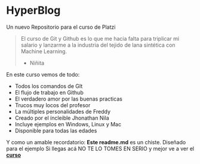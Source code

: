 # HyperBlog
Un nuevo Repositorio para el curso de Platzi
>El curso de Git y Github es lo que me hacia falta para triplicar mi salario y lanzarme a la industria del tejido de lana sintética con Machine Learning.
> - Niñita

En este curso vemos de todo:
* Todos los comandos de GIt
* El flujo de trabajo en Github
* El verdadero amor por las buenas practicas
* Trucos muy locos del profesor
* La múltiples personalidades de Freddy
* Creado por el íncleible Jhonathan Nila
* Incluye ejemplos en Windows, Linux y Mac
* Disponible para todas las edades

Y como un amable recordatorio: **Este readme.md** es un chiste. Diseñado para el ejemplo Si llegas acá  NO TE LO TOMES EN SERIO y mejor ve a ver el [**curso**](http://https://platzi.com/clases/1557-git-github/19977-readmemd-es-una-excelente-practica/ "curso")